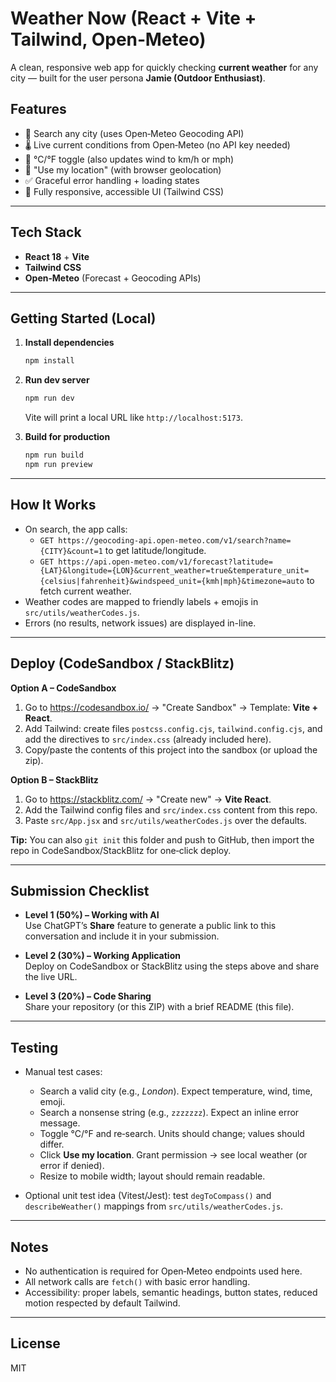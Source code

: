 # Weather Now (React + Vite + Tailwind, Open‑Meteo)

A clean, responsive web app for quickly checking **current weather** for any city — built for the user persona **Jamie (Outdoor Enthusiast)**.

## Features
- 🔎 Search any city (uses Open‑Meteo Geocoding API)
- 🌡️ Live current conditions from Open‑Meteo (no API key needed)
- 🔁 °C/°F toggle (also updates wind to km/h or mph)
- 📍 "Use my location" (with browser geolocation)
- ✅ Graceful error handling + loading states
- 📱 Fully responsive, accessible UI (Tailwind CSS)

---

## Tech Stack
- **React 18** + **Vite**
- **Tailwind CSS**
- **Open‑Meteo** (Forecast + Geocoding APIs)

---

## Getting Started (Local)

1. **Install dependencies**
   ```bash
   npm install
   ```
2. **Run dev server**
   ```bash
   npm run dev
   ```
   Vite will print a local URL like `http://localhost:5173`.

3. **Build for production**
   ```bash
   npm run build
   npm run preview
   ```

---

## How It Works

- On search, the app calls:
  - `GET https://geocoding-api.open-meteo.com/v1/search?name={CITY}&count=1` to get latitude/longitude.
  - `GET https://api.open-meteo.com/v1/forecast?latitude={LAT}&longitude={LON}&current_weather=true&temperature_unit={celsius|fahrenheit}&windspeed_unit={kmh|mph}&timezone=auto` to fetch current weather.
- Weather codes are mapped to friendly labels + emojis in `src/utils/weatherCodes.js`.
- Errors (no results, network issues) are displayed in-line.

---

## Deploy (CodeSandbox / StackBlitz)

**Option A – CodeSandbox**
1. Go to https://codesandbox.io/ → "Create Sandbox" → Template: **Vite + React**.
2. Add Tailwind: create files `postcss.config.cjs`, `tailwind.config.cjs`, and add the directives to `src/index.css` (already included here).
3. Copy/paste the contents of this project into the sandbox (or upload the zip).

**Option B – StackBlitz**
1. Go to https://stackblitz.com/ → "Create new" → **Vite React**.
2. Add the Tailwind config files and `src/index.css` content from this repo.
3. Paste `src/App.jsx` and `src/utils/weatherCodes.js` over the defaults.

**Tip:** You can also `git init` this folder and push to GitHub, then import the repo in CodeSandbox/StackBlitz for one‑click deploy.

---

## Submission Checklist

- **Level 1 (50%) – Working with AI**  
  Use ChatGPT’s **Share** feature to generate a public link to this conversation and include it in your submission.

- **Level 2 (30%) – Working Application**  
  Deploy on CodeSandbox or StackBlitz using the steps above and share the live URL.

- **Level 3 (20%) – Code Sharing**  
  Share your repository (or this ZIP) with a brief README (this file).

---

## Testing

- Manual test cases:
  - Search a valid city (e.g., *London*). Expect temperature, wind, time, emoji.
  - Search a nonsense string (e.g., `zzzzzzz`). Expect an inline error message.
  - Toggle °C/°F and re‑search. Units should change; values should differ.
  - Click **Use my location**. Grant permission → see local weather (or error if denied).
  - Resize to mobile width; layout should remain readable.

- Optional unit test idea (Vitest/Jest): test `degToCompass()` and `describeWeather()` mappings from `src/utils/weatherCodes.js`.

---

## Notes

- No authentication is required for Open‑Meteo endpoints used here.
- All network calls are `fetch()` with basic error handling.
- Accessibility: proper labels, semantic headings, button states, reduced motion respected by default Tailwind.

---

## License
MIT
